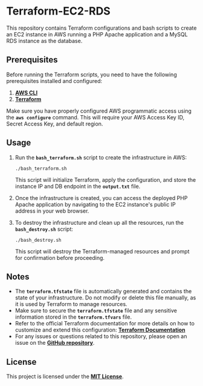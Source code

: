 # **Terraform-EC2-RDS**

This repository contains  Terraform configurations and bash scripts to create an EC2 instance in AWS running a PHP Apache application and a MySQL RDS instance as the database.

## **Prerequisites**

Before running the Terraform scripts, you need to have the following prerequisites installed and configured:

1. **[AWS CLI](https://docs.aws.amazon.com/cli/latest/userguide/getting-started-install.html)**
2. **[Terraform](https://learn.hashicorp.com/tutorials/terraform/aws-build?in=terraform/aws-get-started)**

Make sure you have properly configured AWS programmatic access using the **`aws configure`** command. This will require your AWS Access Key ID, Secret Access Key, and default region.

## **Usage**

1. Run the **`bash_terraform.sh`** script to create the infrastructure in AWS:
    
    ```
    ./bash_terraform.sh
    
    ```
    
    This script will initialize Terraform, apply the configuration, and store the instance IP and DB endpoint in the **`output.txt`** file.
    
2. Once the infrastructure is created, you can access the deployed PHP Apache application by navigating to the EC2 instance's public IP address in your web browser.
3. To destroy the infrastructure and clean up all the resources, run the **`bash_destroy.sh`** script:
    
    ```
    ./bash_destroy.sh
    
    ```
    
    This script will destroy the Terraform-managed resources and prompt for confirmation before proceeding.
    

## **Notes**

- The **`terraform.tfstate`** file is automatically generated and contains the state of your infrastructure. Do not modify or delete this file manually, as it is used by Terraform to manage resources.
- Make sure to secure the **`terraform.tfstate`** file and any sensitive information stored in the **`terraform.tfvars`** file.
- Refer to the official Terraform documentation for more details on how to customize and extend this configuration: **[Terraform Documentation](https://www.terraform.io/docs/index.html)**
- For any issues or questions related to this repository, please open an issue on the **[GitHub repository](https://github.com/your-username/terraform-ec2-rds/issues)**.

## **License**

This project is licensed under the **[MIT License](https://chat.openai.com/LICENSE)**.

